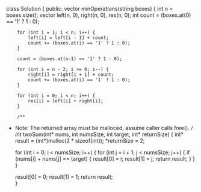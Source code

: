 class Solution {
public:
    vector<int> minOperations(string boxes) {
        int n = boxes.size();
        vector<int> left(n, 0), right(n, 0), res(n, 0);
        int count = (boxes.at(0) == '1' ? 1 : 0);

        for (int i = 1; i < n; i++) {
            left[i] = left[i - 1] + count;
            count += (boxes.at(i) == '1' ? 1 : 0);
        }

        count = (boxes.at(n-1) == '1' ? 1 : 0);

        for (int i = n - 2; i >= 0; i--) {
            right[i] = right[i + 1] + count;
            count += (boxes.at(i) == '1' ? 1 : 0);
        }

        for (int i = 0; i < n; i++) {
            res[i] = left[i] + right[i];
        }

        /**
 * Note: The returned array must be malloced, assume caller calls free().
 */
int* twoSum(int* nums, int numsSize, int target, int* returnSize) {
 int* result = (int*)malloc(2 * sizeof(int));
    *returnSize = 2;
    
    for (int i = 0; i < numsSize; i++) {
        for (int j = i + 1; j < numsSize; j++) {
            if (nums[i] + nums[j] == target) {
                result[0] = i;
                result[1] = j;
                return result;
            }
        }
    }
    
    result[0] = 0;
    result[1] = 1;
    return result;   
}
